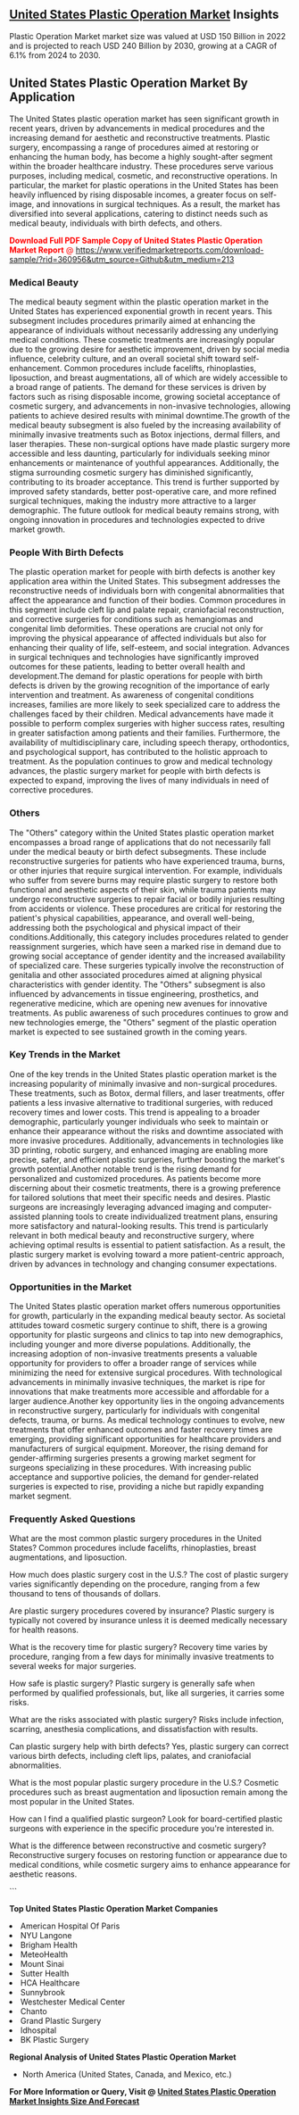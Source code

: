 <h2><a href="https://www.verifiedmarketreports.com/download-sample/?rid=360956&amp;utm_source=Github&amp;utm_medium=213" target="_blank">United States Plastic Operation Market</a> Insights</h2><p>Plastic Operation Market market size was valued at USD 150 Billion in 2022 and is projected to reach USD 240 Billion by 2030, growing at a CAGR of 6.1% from 2024 to 2030.</p><p><h2>United States Plastic Operation Market By Application</h2>The United States plastic operation market has seen significant growth in recent years, driven by advancements in medical procedures and the increasing demand for aesthetic and reconstructive treatments. Plastic surgery, encompassing a range of procedures aimed at restoring or enhancing the human body, has become a highly sought-after segment within the broader healthcare industry. These procedures serve various purposes, including medical, cosmetic, and reconstructive operations. In particular, the market for plastic operations in the United States has been heavily influenced by rising disposable incomes, a greater focus on self-image, and innovations in surgical techniques. As a result, the market has diversified into several applications, catering to distinct needs such as medical beauty, individuals with birth defects, and others.<p><span class=""><span style="color: #ff0000;"><strong>Download Full PDF Sample Copy of United States Plastic Operation Market Report</strong> @ </span><a href="https://www.verifiedmarketreports.com/download-sample/?rid=360956&amp;utm_source=Github&amp;utm_medium=213" target="_blank">https://www.verifiedmarketreports.com/download-sample/?rid=360956&amp;utm_source=Github&amp;utm_medium=213</a></span></p><h3>Medical Beauty</h3>The medical beauty segment within the plastic operation market in the United States has experienced exponential growth in recent years. This subsegment includes procedures primarily aimed at enhancing the appearance of individuals without necessarily addressing any underlying medical conditions. These cosmetic treatments are increasingly popular due to the growing desire for aesthetic improvement, driven by social media influence, celebrity culture, and an overall societal shift toward self-enhancement. Common procedures include facelifts, rhinoplasties, liposuction, and breast augmentations, all of which are widely accessible to a broad range of patients. The demand for these services is driven by factors such as rising disposable income, growing societal acceptance of cosmetic surgery, and advancements in non-invasive technologies, allowing patients to achieve desired results with minimal downtime.The growth of the medical beauty subsegment is also fueled by the increasing availability of minimally invasive treatments such as Botox injections, dermal fillers, and laser therapies. These non-surgical options have made plastic surgery more accessible and less daunting, particularly for individuals seeking minor enhancements or maintenance of youthful appearances. Additionally, the stigma surrounding cosmetic surgery has diminished significantly, contributing to its broader acceptance. This trend is further supported by improved safety standards, better post-operative care, and more refined surgical techniques, making the industry more attractive to a larger demographic. The future outlook for medical beauty remains strong, with ongoing innovation in procedures and technologies expected to drive market growth.<h3>People With Birth Defects</h3>The plastic operation market for people with birth defects is another key application area within the United States. This subsegment addresses the reconstructive needs of individuals born with congenital abnormalities that affect the appearance and function of their bodies. Common procedures in this segment include cleft lip and palate repair, craniofacial reconstruction, and corrective surgeries for conditions such as hemangiomas and congenital limb deformities. These operations are crucial not only for improving the physical appearance of affected individuals but also for enhancing their quality of life, self-esteem, and social integration. Advances in surgical techniques and technologies have significantly improved outcomes for these patients, leading to better overall health and development.The demand for plastic operations for people with birth defects is driven by the growing recognition of the importance of early intervention and treatment. As awareness of congenital conditions increases, families are more likely to seek specialized care to address the challenges faced by their children. Medical advancements have made it possible to perform complex surgeries with higher success rates, resulting in greater satisfaction among patients and their families. Furthermore, the availability of multidisciplinary care, including speech therapy, orthodontics, and psychological support, has contributed to the holistic approach to treatment. As the population continues to grow and medical technology advances, the plastic surgery market for people with birth defects is expected to expand, improving the lives of many individuals in need of corrective procedures.<h3>Others</h3>The "Others" category within the United States plastic operation market encompasses a broad range of applications that do not necessarily fall under the medical beauty or birth defect subsegments. These include reconstructive surgeries for patients who have experienced trauma, burns, or other injuries that require surgical intervention. For example, individuals who suffer from severe burns may require plastic surgery to restore both functional and aesthetic aspects of their skin, while trauma patients may undergo reconstructive surgeries to repair facial or bodily injuries resulting from accidents or violence. These procedures are critical for restoring the patient's physical capabilities, appearance, and overall well-being, addressing both the psychological and physical impact of their conditions.Additionally, this category includes procedures related to gender reassignment surgeries, which have seen a marked rise in demand due to growing social acceptance of gender identity and the increased availability of specialized care. These surgeries typically involve the reconstruction of genitalia and other associated procedures aimed at aligning physical characteristics with gender identity. The "Others" subsegment is also influenced by advancements in tissue engineering, prosthetics, and regenerative medicine, which are opening new avenues for innovative treatments. As public awareness of such procedures continues to grow and new technologies emerge, the "Others" segment of the plastic operation market is expected to see sustained growth in the coming years.<h3>Key Trends in the Market</h3>One of the key trends in the United States plastic operation market is the increasing popularity of minimally invasive and non-surgical procedures. These treatments, such as Botox, dermal fillers, and laser treatments, offer patients a less invasive alternative to traditional surgeries, with reduced recovery times and lower costs. This trend is appealing to a broader demographic, particularly younger individuals who seek to maintain or enhance their appearance without the risks and downtime associated with more invasive procedures. Additionally, advancements in technologies like 3D printing, robotic surgery, and enhanced imaging are enabling more precise, safer, and efficient plastic surgeries, further boosting the market's growth potential.Another notable trend is the rising demand for personalized and customized procedures. As patients become more discerning about their cosmetic treatments, there is a growing preference for tailored solutions that meet their specific needs and desires. Plastic surgeons are increasingly leveraging advanced imaging and computer-assisted planning tools to create individualized treatment plans, ensuring more satisfactory and natural-looking results. This trend is particularly relevant in both medical beauty and reconstructive surgery, where achieving optimal results is essential to patient satisfaction. As a result, the plastic surgery market is evolving toward a more patient-centric approach, driven by advances in technology and changing consumer expectations.<h3>Opportunities in the Market</h3>The United States plastic operation market offers numerous opportunities for growth, particularly in the expanding medical beauty sector. As societal attitudes toward cosmetic surgery continue to shift, there is a growing opportunity for plastic surgeons and clinics to tap into new demographics, including younger and more diverse populations. Additionally, the increasing adoption of non-invasive treatments presents a valuable opportunity for providers to offer a broader range of services while minimizing the need for extensive surgical procedures. With technological advancements in minimally invasive techniques, the market is ripe for innovations that make treatments more accessible and affordable for a larger audience.Another key opportunity lies in the ongoing advancements in reconstructive surgery, particularly for individuals with congenital defects, trauma, or burns. As medical technology continues to evolve, new treatments that offer enhanced outcomes and faster recovery times are emerging, providing significant opportunities for healthcare providers and manufacturers of surgical equipment. Moreover, the rising demand for gender-affirming surgeries presents a growing market segment for surgeons specializing in these procedures. With increasing public acceptance and supportive policies, the demand for gender-related surgeries is expected to rise, providing a niche but rapidly expanding market segment.<h3>Frequently Asked Questions</h3><p>What are the most common plastic surgery procedures in the United States? Common procedures include facelifts, rhinoplasties, breast augmentations, and liposuction.</p><p>How much does plastic surgery cost in the U.S.? The cost of plastic surgery varies significantly depending on the procedure, ranging from a few thousand to tens of thousands of dollars.</p><p>Are plastic surgery procedures covered by insurance? Plastic surgery is typically not covered by insurance unless it is deemed medically necessary for health reasons.</p><p>What is the recovery time for plastic surgery? Recovery time varies by procedure, ranging from a few days for minimally invasive treatments to several weeks for major surgeries.</p><p>How safe is plastic surgery? Plastic surgery is generally safe when performed by qualified professionals, but, like all surgeries, it carries some risks.</p><p>What are the risks associated with plastic surgery? Risks include infection, scarring, anesthesia complications, and dissatisfaction with results.</p><p>Can plastic surgery help with birth defects? Yes, plastic surgery can correct various birth defects, including cleft lips, palates, and craniofacial abnormalities.</p><p>What is the most popular plastic surgery procedure in the U.S.? Cosmetic procedures such as breast augmentation and liposuction remain among the most popular in the United States.</p><p>How can I find a qualified plastic surgeon? Look for board-certified plastic surgeons with experience in the specific procedure you're interested in.</p><p>What is the difference between reconstructive and cosmetic surgery? Reconstructive surgery focuses on restoring function or appearance due to medical conditions, while cosmetic surgery aims to enhance appearance for aesthetic reasons.</p>```</p><p><strong>Top United States Plastic Operation Market Companies</strong></p><div data-test-id=""><p><li>American Hospital Of Paris</li><li> NYU Langone</li><li> Brigham Health</li><li> MeteoHealth</li><li> Mount Sinai</li><li> Sutter Health</li><li> HCA Healthcare</li><li> Sunnybrook</li><li> Westchester Medical Center</li><li> Chanto</li><li> Grand Plastic Surgery</li><li> Idhospital</li><li> BK Plastic Surgery</li></p><div><strong>Regional Analysis of&nbsp;United States Plastic Operation Market</strong></div><ul><li dir="ltr"><p dir="ltr">North America&nbsp;(United States, Canada, and Mexico, etc.)</p></li></ul><p><strong>For More Information or Query, Visit @&nbsp;</strong><strong><a href="https://www.verifiedmarketreports.com/product/plastic-operation-market/?utm_source=Github&amp;utm_medium=213" target="_blank">United States Plastic Operation Market Insights Size And Forecast</a></strong></p></div>

